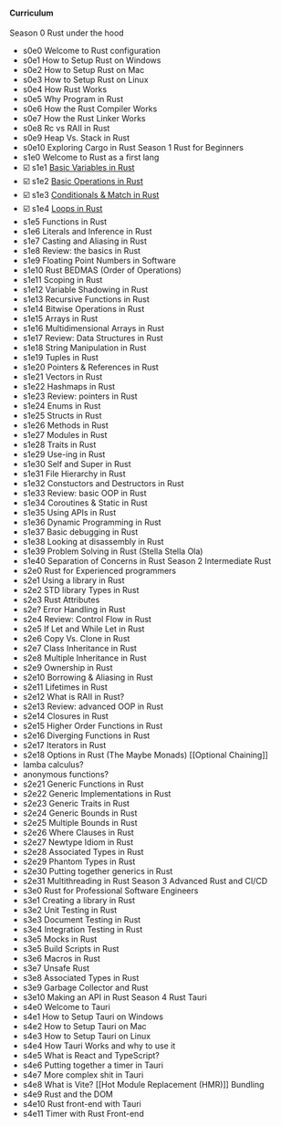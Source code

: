 #### Curriculum
Season 0 Rust under the hood
- s0e0 Welcome to Rust configuration
- s0e1 How to Setup Rust on Windows
- s0e2 How to Setup Rust on Mac
- s0e3 How to Setup Rust on Linux
- s0e4 How Rust Works
- s0e5 Why Program in Rust
- s0e6 How the Rust Compiler Works
- s0e7 How the Rust Linker Works
- s0e8 Rc vs RAII in Rust
- s0e9 Heap Vs. Stack in Rust
- s0e10 Exploring Cargo in Rust
Season 1 Rust for Beginners
- s1e0 Welcome to Rust as a first lang
- ☑️ s1e1 [Basic Variables in Rust](https://www.youtube.com/watch?v=X_XTuj0k8zg)
- ☑️ s1e2 [Basic Operations in Rust](https://www.youtube.com/watch?v=dTWrkKbyWLw)
- ☑️ s1e3 [Conditionals & Match in Rust](https://www.youtube.com/watch?v=eWAHArWku7Y)
- ☑️ s1e4 [Loops in Rust](https://www.youtube.com/watch?v=FCQtq4XR8Dw)
- s1e5 Functions in Rust
- s1e6 Literals and Inference in Rust
- s1e7 Casting and Aliasing in Rust
- s1e8 Review: the basics in Rust
- s1e9 Floating Point Numbers in Software
- s1e10 Rust BEDMAS (Order of Operations)
- s1e11 Scoping in Rust
- s1e12 Variable Shadowing in Rust
- s1e13 Recursive Functions in Rust
- s1e14 Bitwise Operations in Rust
- s1e15 Arrays in Rust
- s1e16 Multidimensional Arrays in Rust
- s1e17 Review: Data Structures in Rust
- s1e18 String Manipulation in Rust
- s1e19 Tuples in Rust
- s1e20 Pointers & References in Rust
- s1e21 Vectors in Rust
- s1e22 Hashmaps in Rust
- s1e23 Review: pointers in Rust
- s1e24 Enums in Rust
- s1e25 Structs in Rust
- s1e26 Methods in Rust
- s1e27 Modules in Rust
- s1e28 Traits in Rust
- s1e29 Use-ing in Rust
- s1e30 Self and Super in Rust
- s1e31 File Hierarchy in Rust
- s1e32 Constuctors and Destructors in Rust
- s1e33 Review: basic OOP in Rust
- s1e34 Coroutines & Static in Rust
- s1e35 Using APIs in Rust
- s1e36 Dynamic Programming in Rust
- s1e37 Basic debugging in Rust
- s1e38 Looking at disassembly in Rust
- s1e39 Problem Solving in Rust (Stella Stella Ola)
- s1e40 Separation of Concerns in Rust
Season 2 Intermediate Rust
- s2e0 Rust for Experienced programmers
- s2e1 Using a library in Rust
- s2e2 STD library Types in Rust
- s2e3 Rust Attributes
- s2e? Error Handling in Rust
- s2e4 Review: Control Flow in Rust
- s2e5 If Let and While Let in Rust
- s2e6 Copy Vs. Clone in Rust
- s2e7 Class Inheritance in Rust
- s2e8 Multiple Inheritance in Rust
- s2e9 Ownership in Rust
- s2e10 Borrowing & Aliasing in Rust
- s2e11 Lifetimes in Rust
- s2e12 What is RAII in Rust?
- s2e13 Review: advanced OOP in Rust
- s2e14 Closures in Rust
- s2e15 Higher Order Functions in Rust
- s2e16 Diverging Functions in Rust
- s2e17 Iterators in Rust
- s2e18 Options in Rust (The Maybe Monads)
		[[Optional Chaining]]
- lamba calculus?
- anonymous functions?
- s2e21 Generic Functions in Rust
- s2e22 Generic Implementations in Rust
- s2e23 Generic Traits in Rust
- s2e24 Generic Bounds in Rust
- s2e25 Multiple Bounds in Rust
- s2e26 Where Clauses in Rust
- s2e27 Newtype Idiom in Rust
- s2e28 Associated Types in Rust
- s2e29 Phantom Types in Rust
- s2e30 Putting together generics in Rust
- s2e31 Multithreading in Rust
Season 3 Advanced Rust and CI/CD 
- s3e0 Rust for Professional Software Engineers
- s3e1 Creating a library in Rust
- s3e2 Unit Testing in Rust
- s3e3 Document Testing in Rust
- s3e4 Integration Testing in Rust
- s3e5 Mocks in Rust
- s3e5 Build Scripts in Rust
- s3e6 Macros in Rust
- s3e7 Unsafe Rust
- s3e8 Associated Types in Rust
- s3e9 Garbage Collector and Rust
- s3e10 Making an API in Rust
Season 4 Rust Tauri
- s4e0 Welcome to Tauri
- s4e1 How to Setup Tauri on Windows
- s4e2 How to Setup Tauri on Mac
- s4e3 How to Setup Tauri on Linux
- s4e4 How Tauri Works and why to use it
- s4e5 What is React and TypeScript?
- s4e6 Putting together a timer in Tauri
- s4e7 More complex shit in Tauri
- s4e8 What is Vite?
		[[Hot Module Replacement (HMR)]]
		Bundling
- s4e9 Rust and the DOM
- s4e10 Rust front-end with Tauri
- s4e11 Timer with Rust Front-end 
